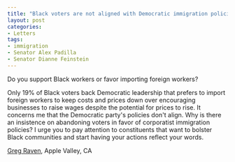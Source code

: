 ```yaml
---
title: "Black voters are not aligned with Democratic immigration policies"
layout: post
categories:
- Letters
tags:
- immigration
- Senator Alex Padilla
- Senator Dianne Feinstein
---
```


Do you support Black workers or favor importing foreign workers?

Only 19% of Black voters back Democratic leadership that prefers to import foreign workers to keep costs and prices down over encouraging businesses to raise wages despite the potential for prices to rise. It concerns me that the Democratic party's policies don't align. Why is there an insistence on abandoning voters in favor of corporatist immigration policies? I urge you to pay attention to constituents that want to bolster Black communities and start having your actions reflect your words.

[Greg Raven](https://www.gregraven.org/), Apple Valley, CA